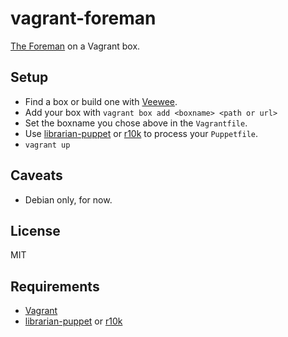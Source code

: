 vagrant-foreman
===============

[The Foreman](https://github.com/theforeman/foreman) on a Vagrant box.

Setup
-----

  - Find a box or build one with [Veewee](https://github.com/jedi4ever/veewee).
  - Add your box with `vagrant box add <boxname> <path or url>`
  - Set the boxname you chose above in the `Vagrantfile`.
  - Use [librarian-puppet](https://github.com/rodjek/librarian-puppet) or [r10k](https://github.com/adrienthebo/r10k) to process your `Puppetfile`.
  - `vagrant up`


Caveats
-------

  - Debian only, for now.

License
-------

MIT

Requirements
------------

  - [Vagrant](http://www.vagrantup.com/)
  - [librarian-puppet](https://github.com/rodjek/librarian-puppet) or [r10k](https://github.com/adrienthebo/r10k)

